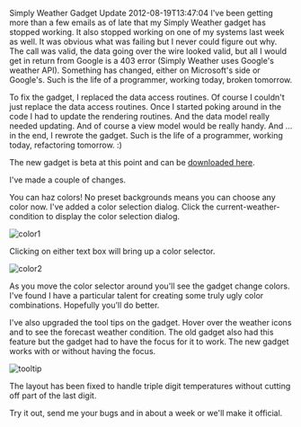 Simply Weather Gadget Update
2012-08-19T13:47:04
I've been getting more than a few emails as of late that my Simply Weather gadget has stopped working. It also stopped working on one of my systems last week as well. It was obvious what was failing but I never could figure out why. The call was valid, the data going over the wire looked valid, but all I would get in return from Google is a 403 error (Simply Weather uses Google's weather API). Something has changed, either on Microsoft's side or Google's. Such is the life of a programmer, working today, broken tomorrow.

To fix the gadget, I replaced the data access routines. Of course I couldn't just replace the data access routines. Once I started poking around in the code I had to update the rendering routines. And the data model really needed updating. And of course a view model would be really handy. And … in the end, I rewrote the gadget. Such is the life of a programmer, working today, refactoring tomorrow. :)

The new gadget is beta at this point and can be [downloaded here](https://skydrive.live.com/redir?resid=4BF90C12F2590F59!405&authkey=!AAvd2N2RugunwSU).

I've made a couple of changes.

You can haz colors! No preset backgrounds means you can choose any color now. I've added a color selection dialog. Click the current-weather-condition to display the color selection dialog.

![color1](/content/images/blog/Simply-Weather-Gadget-Update_7A07/color1.png)

Clicking on either text box will bring up a color selector.

![color2](/content/images/blog/Simply-Weather-Gadget-Update_7A07/color2.png)

As you move the color selector around you'll see the gadget change colors. I've found I have a particular talent for creating some truly ugly color combinations. Hopefully you'll do better.

I've also upgraded the tool tips on the gadget. Hover over the weather icons and to see the forecast weather condition. The old gadget also had this feature but the gadget had to have the focus for it to work. The new gadget works with or without having the focus.

![tooltip](/content/images/blog/Simply-Weather-Gadget-Update_7A07/tooltip.png)

The layout has been fixed to handle triple digit temperatures without cutting off part of the last digit.

Try it out, send me your bugs and in about a week or we'll make it official.
